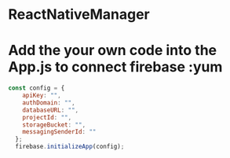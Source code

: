 # ReactNativeManager
# Add the your own code into the App.js to connect firebase :yum
```javascript
const config = {
    apiKey: "",
    authDomain: "",
    databaseURL: "",
    projectId: "",
    storageBucket: "",
    messagingSenderId: ""
  };
  firebase.initializeApp(config);
```

